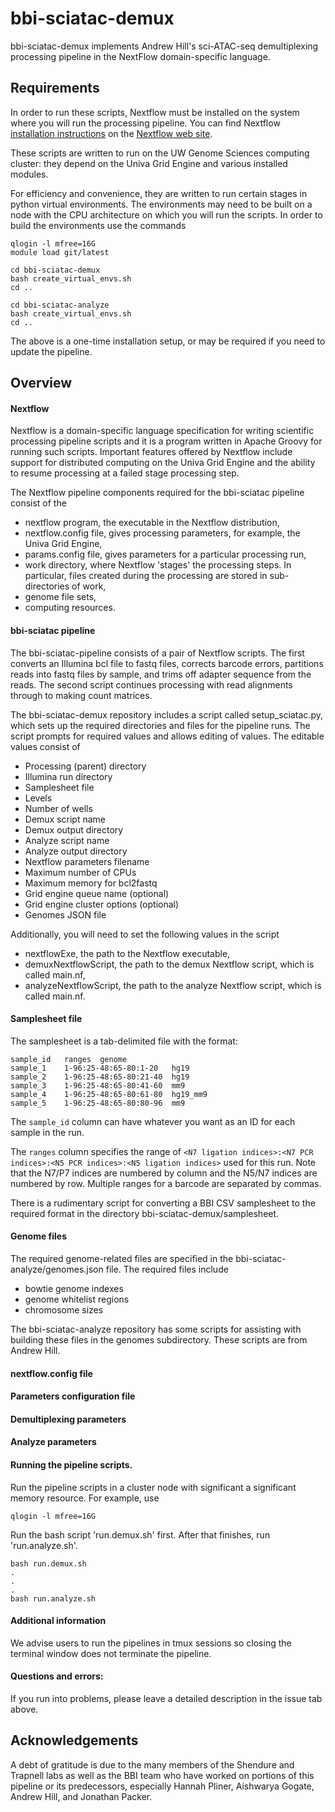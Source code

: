 # bbi-sciatac-demux

bbi-sciatac-demux implements Andrew Hill's sci-ATAC-seq demultiplexing processing pipeline in the NextFlow domain-specific language.

## Requirements

In order to run these scripts, Nextflow must be installed on the system where you will run the processing pipeline. You can find Nextflow [installation instructions](https://www.nextflow.io/docs/latest/getstarted.html#installation) on the [Nextflow web site](https://www.nextflow.io).

These scripts are written to run on the UW Genome Sciences computing cluster: they depend on the Univa Grid Engine and various installed modules.

For efficiency and convenience, they are written to run certain stages in python virtual environments. The environments may need to be built on a node with the CPU architecture on which you will run the scripts. In order to build the environments use the commands

```
qlogin -l mfree=16G
module load git/latest

cd bbi-sciatac-demux
bash create_virtual_envs.sh
cd ..

cd bbi-sciatac-analyze
bash create_virtual_envs.sh
cd ..
```

The above is a one-time installation setup, or may be required if you need to update the pipeline.

## Overview

#### Nextflow

Nextflow is a domain-specific language specification for writing scientific processing pipeline scripts and it is a program written in Apache Groovy for running such scripts. Important features offered by Nextflow include support for distributed computing on the Univa Grid Engine and the ability to resume processing at a failed stage processing step.

The Nextflow pipeline components required for the bbi-sciatac pipeline consist of the

* nextflow program, the executable in the Nextflow distribution,
* nextflow.config file, gives processing parameters, for example, the Univa Grid Engine,
* params.config file, gives parameters for a particular processing run,
* work directory, where Nextflow 'stages' the processing steps. In particular, files created during the processing are stored in sub-directories of work,
* genome file sets,
* computing resources.

#### bbi-sciatac pipeline

The bbi-sciatac-pipeline consists of a pair of Nextflow scripts. The first converts an Illumina bcl file to fastq files, corrects barcode errors, partitions reads into fastq files by sample, and trims off adapter sequence from the reads. The second script continues processing with read alignments through to making count matrices.

The bbi-sciatac-demux repository includes a script called setup_sciatac.py, which sets up the required directories and files for the pipeline runs. The script prompts for required values and allows editing of values. The editable values consist of

* Processing (parent) directory
* Illumina run directory
* Samplesheet file
* Levels
* Number of wells
* Demux script name
* Demux output directory
* Analyze script name
* Analyze output directory
* Nextflow parameters filename
* Maximum number of CPUs
* Maximum memory for bcl2fastq
* Grid engine queue name (optional)
* Grid engine cluster options (optional)
* Genomes JSON file

Additionally, you will need to set the following values in the script

* nextflowExe, the path to the Nextflow executable,
* demuxNextflowScript, the path to the demux Nextflow script, which is called main.nf,
* analyzeNextflowScript, the path to the analyze Nextflow script, which is called main.nf.

#### Samplesheet file
The samplesheet is a tab-delimited file with the format:

```
sample_id   ranges  genome
sample_1    1-96:25-48:65-80:1-20   hg19
sample_2    1-96:25-48:65-80:21-40  hg19
sample_3    1-96:25-48:65-80:41-60  mm9
sample_4    1-96:25-48:65-80:61-80  hg19_mm9
sample_5    1-96:25-48:65-80:80-96  mm9
```

The `sample_id` column can have whatever you want as an ID for each sample in the run.

The `ranges` column specifies the range of `<N7 ligation indices>:<N7 PCR indices>:<N5 PCR indices>:<N5 ligation indices>` used for this run. Note that the N7/P7 indices are numbered by column and the N5/N7 indices are numbered by row. Multiple ranges for a barcode are separated by commas.

There is a rudimentary script for converting a BBI CSV samplesheet to the required format in the directory bbi-sciatac-demux/samplesheet.

#### Genome files

The required genome-related files are specified in the bbi-sciatac-analyze/genomes.json file. The required files include

* bowtie genome indexes
* genome whitelist regions
* chromosome sizes

The bbi-sciatac-analyze repository has some scripts for assisting with building these files in the genomes subdirectory. These scripts are from Andrew Hill.

#### nextflow.config file

#### Parameters configuration file

#### Demultiplexing parameters

#### Analyze parameters

#### Running the pipeline scripts.

Run the pipeline scripts in a cluster node with significant a significant memory resource. For example, use

```
qlogin -l mfree=16G
```

Run the bash script 'run.demux.sh' first. After that finishes, run 'run.analyze.sh'.

```
bash run.demux.sh
.
.
.
bash run.analyze.sh
```

#### Additional information

We advise users to run the pipelines in tmux sessions so closing the terminal window does not terminate the pipeline.

#### Questions and errors:
If you run into problems, please leave a detailed description in the issue tab above.

## Acknowledgements

A debt of gratitude is due to the many members of the Shendure and Trapnell labs as well as the BBI team who have worked on portions of this pipeline or its predecessors, especially Hannah Pliner, Aishwarya Gogate, Andrew Hill, and Jonathan Packer.
